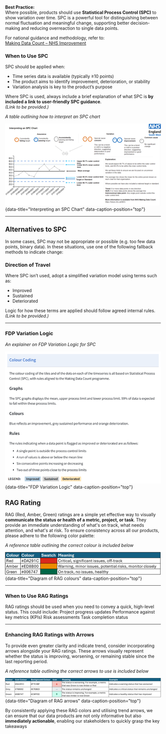 **Best Practice:**  
Where possible, products should use **Statistical Process Control (SPC)** to show variation over time. SPC is a powerful tool for distinguishing between normal fluctuation and meaningful change, supporting better decision-making and reducing overreaction to single data points.

For national guidance and methodology, refer to:  
[Making Data Count – NHS Improvement](https://www.england.nhs.uk/ourwork/qual-clin-lead/making-data-count/)

### When to Use SPC

SPC should be applied when:

- Time series data is available (typically ≥10 points)
- The product aims to identify improvement, deterioration, or stability
- Variation analysis is key to the product’s purpose

Where SPC is used, always include a brief explanation of what SPC is **by included a link to user-friendly SPC guidance**.  
_(Link to be provided.)_

*A table outlining how to interpret an SPC chart*

![Interpreting an SPC Chart](images/SPC.png "Interpreting an SPC Chart"){data-title="Interpreting an SPC Chart" data-caption-position="top"}

---

## Alternatives to SPC

In some cases, SPC may not be appropriate or possible (e.g. too few data points, binary data). In these situations, use one of the following fallback methods to indicate change:

### Direction of Travel  
Where SPC isn’t used, adopt a simplified variation model using terms such as:

- Improved 
- Sustained  
- Deteriorated  

Logic for how these terms are applied should follow agreed internal rules. _(Link to be provided.)_

---

### FDP Variation Logic
*An explainer on FDP Variation Logic for SPC*

![FDP Variation Logic](images/FDP_Variation_Logic.png "FDP Variation Logic"){data-title="FDP Variation Logic" data-caption-position="top"}

## RAG Rating

RAG (Red, Amber, Green) ratings are a simple yet effective way to visually **communicate the status or health of a metric, project, or task**. They provide an immediate understanding of what's on track, what needs attention, and what's at risk. To ensure consistency across all our products, please adhere to the following color palette:

*A reference table outlining the correct colour is included below*

![Diagram of RAG colours](images/rag_colours.png "Diagram of RAG colours"){data-title="Diagram of RAG colours" data-caption-position="top"}

---
 
### When to Use RAG Ratings
 
RAG ratings should be used when you need to convey a quick, high-level status. This could include:
Project progress updates
Performance against key metrics (KPIs)
Risk assessments
Task completion status

---

### Enhancing RAG Ratings with Arrows
 
To provide even greater clarity and indicate trend, consider incorporating arrows alongside your RAG ratings. These arrows visually represent whether the status is improving, worsening, or remaining stable since the last reporting period.

*A reference table outlining the correct arrows to use is included below*

![Diagram of RAG arrows](images/rag_arrows.png "Diagram of RAG arrows"){data-title="Diagram of RAG arrows" data-caption-position="top"}

By consistently applying these RAG colors and utilising trend arrows, we can ensure that our data products are not only informative but also **immediately actionable**, enabling our stakeholders to quickly grasp the key takeaways
 




